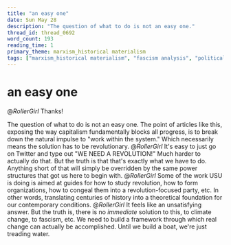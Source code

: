 ```yaml
---
title: "an easy one"
date: Sun May 28
description: "The question of what to do is not an easy one."
thread_id: thread_0692
word_count: 193
reading_time: 1
primary_theme: marxism_historical materialism
tags: ["marxism_historical materialism", "fascism analysis", "political economy", "organizational theory"]
---
```


# an easy one

@_RollerGirl_ Thanks!

The question of what to do is not an easy one. The point of articles like this, exposing the way capitalism fundamentally blocks all progress, is to break down the natural impulse to "work within the system." Which necessarily means the solution has to be revolutionary. @_RollerGirl_ It's easy to just go on Twitter and type out "WE NEED A REVOLUTION!" Much harder to actually do that. But the truth is that that's exactly what we have to do. Anything short of that will simply be overridden by the same power structures that got us here to begin with. @_RollerGirl_ Some of the work USU is doing is aimed at guides for how to study revolution, how to form organizations, how to congeal them into a revolution-focused party, etc. In other words, translating centuries of history into a theoretical foundation for our contemporary conditions. @_RollerGirl_ It feels like an unsatisfying answer. But the truth is, there is no *immediate* solution to this, to climate change, to fascism, etc. We need to build a framework through which real change can actually be accomplished. Until we build a boat, we're just treading water.